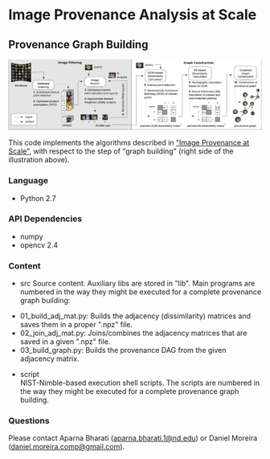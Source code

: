 # Image Provenance Analysis at Scale
## Provenance Graph Building
![The full image provenance pipeline](../figure1.png?raw=true "Figure1")

This code implements the algorithms described in ["Image Provenance at Scale"](https://arxiv.org/abs/1801.06510), with respect to the step of "graph building" (right side of the illustration above).

### Language
* Python 2.7

### API Dependencies
* numpy
* opencv 2.4

### Content
* src
Source content.
Auxiliary libs are stored in "lib".
Main programs are numbered in the way they might be executed for a complete provenance graph building:
- 01_build_adj_mat.py: Builds the adjacency (dissimilarity) matrices and saves them in a proper ".npz" file.
- 02_join_adj_mat.py: Joins/combines the adjacency matrices that are saved in a given ".npz" file.
- 03_build_graph.py: Builds the provenance DAG from the given adjacency matrix.
  
* script  
NIST-Nimble-based execution shell scripts.
The scripts are numbered in the way they might be executed for a complete provenance graph building.

### Questions
Please contact Aparna Bharati (aparna.bharati.1@nd.edu) or Daniel Moreira (daniel.moreira.comp@gmail.com).
